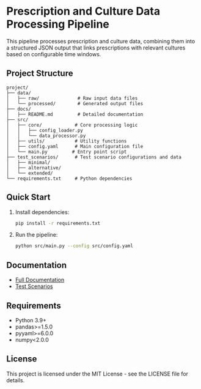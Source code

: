 # Prescription and Culture Data Processing Pipeline

This pipeline processes prescription and culture data, combining them into a structured JSON output that links prescriptions with relevant cultures based on configurable time windows.

## Project Structure

```
project/
├── data/
│   ├── raw/              # Raw input data files
│   └── processed/        # Generated output files
├── docs/
│   ├── README.md         # Detailed documentation
├── src/
│   ├── core/            # Core processing logic
│   │   ├── config_loader.py
│   │   └── data_processor.py
│   ├── utils/           # Utility functions
│   ├── config.yaml      # Main configuration file
│   └── main.py         # Entry point script
├── test_scenarios/      # Test scenario configurations and data
│   ├── minimal/
│   ├── alternative/
│   └── extended/
└── requirements.txt     # Python dependencies
```

## Quick Start

1. Install dependencies:
   ```bash
   pip install -r requirements.txt
   ```

2. Run the pipeline:
   ```bash
   python src/main.py --config src/config.yaml
   ```

## Documentation

- [Full Documentation](docs/README.md)
- [Test Scenarios](test_scenarios/test_scenarios.md)

## Requirements

- Python 3.9+
- pandas>=1.5.0
- pyyaml>=6.0.0
- numpy<2.0.0

## License

This project is licensed under the MIT License - see the LICENSE file for details. 